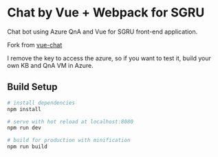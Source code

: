 # Chat by Vue + Webpack for SGRU 

Chat bot using Azure QnA and Vue for SGRU front-end application. 

Fork from [vue-chat](https://github.com/Coffcer/vue-chat/)

I remove the key to access the azure, so if you want to test it, build your own KB and QnA VM in Azure. 

## Build Setup

``` bash
# install dependencies
npm install

# serve with hot reload at localhost:8080
npm run dev

# build for production with minification
npm run build
```
